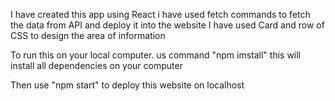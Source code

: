 I have created this app using React i have used fetch commands to fetch the data from API and deploy it into the website
I have used Card and row of CSS to design the area of information

To run this on your local computer. us command "npm imstall"
this will install all dependencies on your computer

Then use "npm start" to deploy this website on localhost
